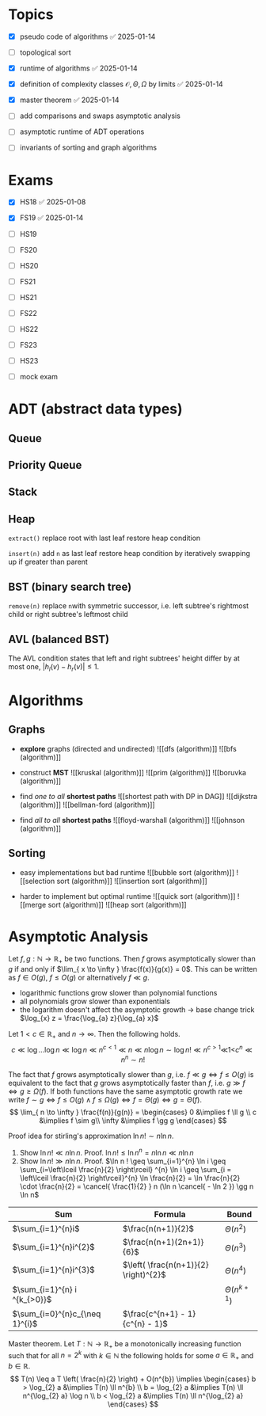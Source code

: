 
# Topics

- [x] pseudo code of algorithms ✅ 2025-01-14
- [ ] topological sort
- [x] runtime of algorithms ✅ 2025-01-14
- [x] definition of complexity classes $\mathcal{O}, \Theta, \Omega$ by limits ✅ 2025-01-14
- [x] master theorem ✅ 2025-01-14
- [ ] add comparisons and swaps asymptotic analysis
- [ ] asymptotic runtime of ADT operations
- [ ] invariants of sorting and graph algorithms




# Exams

- [x] HS18 ✅ 2025-01-08
- [x] FS19 ✅ 2025-01-14
- [ ] HS19
- [ ] FS20
- [ ] HS20
- [ ] FS21
- [ ] HS21
- [ ] FS22
- [ ] HS22
- [ ] FS23
- [ ] HS23
- [ ] mock exam


# ADT (abstract data types)


## Queue

## Priority Queue

## Stack


## Heap

`extract()`
	replace root with last leaf
	restore heap condition

`insert(n)`
	add `n` as last leaf
	restore heap condition by iteratively swapping up if greater than parent

## BST (binary search tree)

`remove(n)`
	replace `n`with symmetric successor, i.e. left subtree's rightmost child or right subtree's leftmost child

## AVL (balanced BST)

The AVL condition states that left and right subtrees' height differ by at most one, $|h_{l}(v) - h_{r}(v)| \leq 1$.




# Algorithms

## Graphs

- **explore** graphs (directed and undirected)
	![[dfs (algorithm)]]
	![[bfs (algorithm)]]

- construct **MST**
	![[kruskal (algorithm)]]
	![[prim (algorithm)]]
	![[boruvka (algorithm)]]

- find *one to all* **shortest paths**
	![[shortest path with DP in DAG]]
	![[dijkstra (algorithm)]]
	![[bellman-ford (algorithm)]]

- find *all to all* **shortest paths**
	![[floyd-warshall (algorithm)]]
	![[johnson (algorithm)]]

## Sorting

- easy implementations but bad runtime
	![[bubble sort (algorithm)]]
	![[selection sort (algorithm)]]
	![[insertion sort (algorithm)]]

- harder to implement but optimal runtime
	![[quick sort (algorithm)]]
	![[merge sort (algorithm)]]
	![[heap sort (algorithm)]]


# Asymptotic Analysis


Let $f, g : \mathbb{N} \to \mathbb{R}_{+}$ be two functions. Then $f$ grows asymptotically slower than $g$ if and only if $\lim_{ x \to \infty } \frac{f(x)}{g(x)} = 0$. This can be written as $f \in O(g)$, $f \leq O(g)$ or alternatively $f \ll g$.
- logarithmic functions grow slower than polynomial functions
- all polynomials grow slower than exponentials
- the logarithm doesn't affect the asymptotic growth -> base change trick $\log_{x} z = \frac{\log_{a} z}{\log_{a} x}$

Let $1< c \in \mathbb{R}_{+}$ and $n \to \infty$. Then the following holds.
$$
c \ll \log \dots \log n \ll \log n \ll  n^{c<1} \ll n \ll n \log n \sim \log n! \ll n^{c>1} \ll _{}{1<}c^{n} \ll n^{n} \sim n!
$$

The fact that $f$ grows asymptotically slower than $g$, i.e. $f \ll g \iff f \leq O(g)$ is equivalent to the fact that $g$ grows asymptotically faster than $f$, i.e. $g \gg f \iff g \geq \Omega{(f)}$. If both functions have the same asymptotic growth rate we write $f \sim g \iff f \leq O(g) \land f \leq \Omega(g) \iff f  = \Theta(g) \iff g = \Theta(f)$.  
$$
\lim_{ n \to \infty } \frac{f(n)}{g(n)} = \begin{cases}
0 &\implies f \ll g \\
c &\implies f \sim g\\
\infty &\implies f \gg g
\end{cases}
$$


Proof idea for stirling's approximation $\ln n! \sim n \ln n$.
1. Show $\ln n! \ll n \ln n$. Proof. $\ln n! \leq \ln n^{n} = n \ln n \ll n \ln n$
2. Show $\ln n! \gg n \ln n$. Proof. $\ln n ! \geq \sum_{i=1}^{n} \ln i \geq \sum_{i=\left\lceil  \frac{n}{2}  \right\rceil} ^{n} \ln i \geq \sum_{i = \left\lceil  \frac{n}{2}  \right\rceil}^{n} \ln \frac{n}{2} = \ln \frac{n}{2} \cdot \frac{n}{2} = \cancel{ \frac{1}{2} } n (\ln n \cancel{ - \ln 2 }) \gg n \ln n$


| Sum                            | Formula                               | Bound             |
| ------------------------------ | ------------------------------------- | ----------------- |
| $\sum_{i=1}^{n}i$              | $\frac{n(n+1)}{2}$                    | $\Theta(n^{2})$   |
| $\sum_{i=1}^{n}i^{2}$          | $\frac{n(n+1)(2n+1)}{6}$              | $\Theta(n^{3})$   |
| $\sum_{i=1}^{n}i^{3}$          | $\left( \frac{n(n+1)}{2} \right)^{2}$ | $\Theta(n^{4})$   |
| $\sum_{i=1}^{n} i ^{k_{>0}}$   |                                       | $\Theta(n^{k+1})$ |
| $\sum_{i=0}^{n}c_{\neq 1}^{i}$ | $\frac{c^{n+1} - 1}{c^{n} - 1}$       |                   |

Master theorem. Let $T : \mathbb{N} \to \mathbb{R}_{+}$ be a monotonically increasing function such that for all $n = 2 ^{k}$ with $k \in \mathbb{N}$ the following holds for some $a \in \mathbb{R}_{+}$ and $b \in \mathbb{R}$.
$$
T(n) \leq a T \left( \frac{n}{2} \right) + O(n^{b}) \implies \begin{cases}
b > \log_{2} a &\implies T(n) \ll n^{b} \\
b = \log_{2} a &\implies T(n) \ll n^{\log_{2} a} \log n \\
b < \log_{2} a &\implies T(n) \ll n^{\log_{2} a}
\end{cases}
$$
